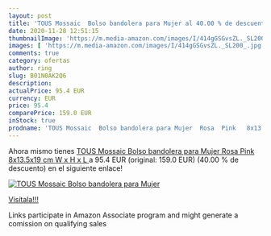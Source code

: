 ```yaml
---
layout: post
title: 'TOUS Mossaic  Bolso bandolera para Mujer al 40.00 % de descuento'
date: 2020-11-28 12:51:15
thumbnailImage: 'https://m.media-amazon.com/images/I/414gGSGvsZL._SL200_.jpg'
images: [ 'https://m.media-amazon.com/images/I/414gGSGvsZL._SL200_.jpg' ]
comments: true
category: ofertas
author: ring
slug: B01N0AK2Q6
description:
actualPrice: 95.4 EUR
currency: EUR
price: 95.4
comparePrice: 159.0 EUR
inStock: true
prodname: 'TOUS Mossaic  Bolso bandolera para Mujer  Rosa  Pink   8x13.5x19 cm  W x H x L '
---
```


Ahora mismo tienes [TOUS Mossaic  Bolso bandolera para Mujer  Rosa  Pink   8x13.5x19 cm  W x H x L ](https://www.amazon.es/dp/B01N0AK2Q6/?tag=tolees-21) a 95.4 EUR (original: 159.0 EUR) (40.00 %  de descuento) en el siguiente enlace!

[![TOUS Mossaic  Bolso bandolera para Mujer](https://m.media-amazon.com/images/I/414gGSGvsZL._SL200_.jpg)](https://www.amazon.es/dp/B01N0AK2Q6/?tag=tolees-21)

[Visítala!!!](https://www.amazon.es/dp/B01N0AK2Q6/?tag=tolees-21)

Links participate in Amazon Associate program and might generate a comission on qualifying sales

